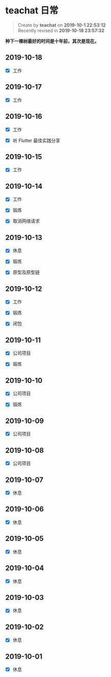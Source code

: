 # teachat 日常

> Create by **teachat** on **2019-10-1 22:53:12**  
> Recently revised in **2019-10-18 23:57:32**

**种下一棵树最好的时间是十年前，其次是现在。**

## 2019-10-18

- [x] 工作

## 2019-10-17

- [x] 工作

## 2019-10-16

- [x] 工作

- [x] 听 Flutter 最佳实践分享

## 2019-10-15

- [x] 工作

## 2019-10-14

- [x] 工作

- [x] 锻炼

- [x] 取消网络请求

## 2019-10-13

- [x] 休息

- [x] 锻炼

- [x] 原型及原型链

## 2019-10-12

- [x] 工作

- [x] 锻炼

- [x] 闭包

## 2019-10-11

- [x] 公司项目

- [x] 锻炼

## 2019-10-10

- [x] 公司项目

- [x] 锻炼

## 2019-10-09

- [x] 公司项目

## 2019-10-08

- [x] 公司项目

## 2019-10-07

- [x] 休息

## 2019-10-06

- [x] 休息

## 2019-10-05

- [x] 休息

## 2019-10-04

- [x] 休息

## 2019-10-03

- [x] 休息

## 2019-10-02

- [x] 休息

## 2019-10-01

- [x] 休息
